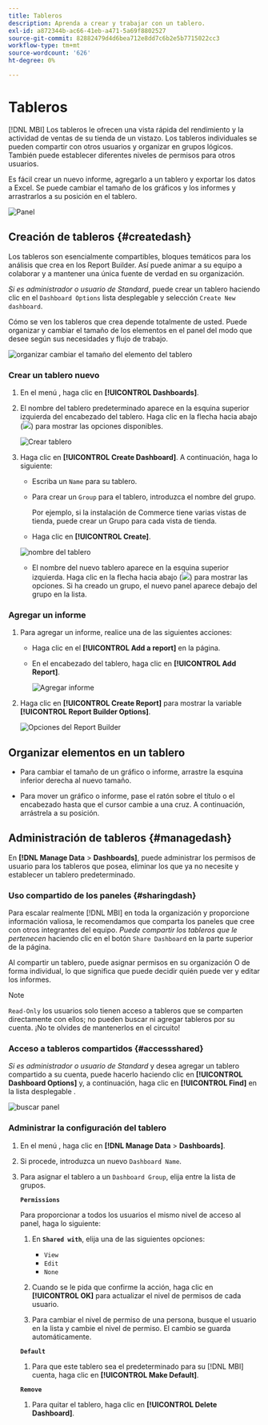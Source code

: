 ```yaml
---
title: Tableros
description: Aprenda a crear y trabajar con un tablero.
exl-id: a872344b-ac66-41eb-a471-5a69f8802527
source-git-commit: 82882479d4d6bea712e8dd7c6b2e5b7715022cc3
workflow-type: tm+mt
source-wordcount: '626'
ht-degree: 0%

---
```


# Tableros

[!DNL MBI] Los tableros le ofrecen una vista rápida del rendimiento y la actividad de ventas de su tienda de un vistazo. Los tableros individuales se pueden compartir con otros usuarios y organizar en grupos lógicos. También puede establecer diferentes niveles de permisos para otros usuarios.

Es fácil crear un nuevo informe, agregarlo a un tablero y exportar los datos a Excel. Se puede cambiar el tamaño de los gráficos y los informes y arrastrarlos a su posición en el tablero.

![Panel](../../assets/magento-bi-report-builder-revenue-by-products-formula-report-holiday-sales-dashboard.png)

## Creación de tableros {#createdash}

Los tableros son esencialmente compartibles, bloques temáticos para los análisis que crea en los Report Builder. Así puede animar a su equipo a colaborar y a mantener una única fuente de verdad en su organización.

*Si es administrador o usuario de Standard*, puede crear un tablero haciendo clic en el `Dashboard Options` lista desplegable y selección `Create New dashboard`.

Cómo se ven los tableros que crea depende totalmente de usted. Puede organizar y cambiar el tamaño de los elementos en el panel del modo que desee según sus necesidades y flujo de trabajo.

![organizar cambiar el tamaño del elemento del tablero](../../assets/arrange_resize_dashboard_element.gif)

### Crear un tablero nuevo

1. En el menú , haga clic en **[!UICONTROL Dashboards]**.

1. El nombre del tablero predeterminado aparece en la esquina superior izquierda del encabezado del tablero. Haga clic en la flecha hacia abajo (![](../../assets/magento-bi-btn-down.png)) para mostrar las opciones disponibles.

   ![Crear tablero](../../assets/magento-bi-dashboard-create.png)

1. Haga clic en **[!UICONTROL Create Dashboard]**. A continuación, haga lo siguiente:

   * Escriba un `Name` para su tablero.

   * Para crear un `Group` para el tablero, introduzca el nombre del grupo.

      Por ejemplo, si la instalación de Commerce tiene varias vistas de tienda, puede crear un Grupo para cada vista de tienda.

   * Haga clic en **[!UICONTROL Create]**.

   ![nombre del tablero](../../assets/magento-bi-dashboard-create-name.png)

   * El nombre del nuevo tablero aparece en la esquina superior izquierda. Haga clic en la flecha hacia abajo (![](../../assets/magento-bi-btn-down.png)) para mostrar las opciones. Si ha creado un grupo, el nuevo panel aparece debajo del grupo en la lista.


### Agregar un informe

1. Para agregar un informe, realice una de las siguientes acciones:

   * Haga clic en el **[!UICONTROL Add a report]** en la página.

   * En el encabezado del tablero, haga clic en **[!UICONTROL Add Report]**.

      ![Agregar informe](../../assets/magento-bi-dashboard-create-add-report.png)

1. Haga clic en **[!UICONTROL Create Report]** para mostrar la variable **[!UICONTROL Report Builder Options]**.

   ![Opciones del Report Builder](../../assets/magento-bi-report-builder.png)

## Organizar elementos en un tablero

* Para cambiar el tamaño de un gráfico o informe, arrastre la esquina inferior derecha al nuevo tamaño.

* Para mover un gráfico o informe, pase el ratón sobre el título o el encabezado hasta que el cursor cambie a una cruz. A continuación, arrástrela a su posición.

## Administración de tableros {#managedash}

En **[!DNL Manage Data** > **Dashboards]**, puede administrar los permisos de usuario para los tableros que posea, eliminar los que ya no necesite y establecer un tablero predeterminado.

### Uso compartido de los paneles {#sharingdash}

Para escalar realmente [!DNL MBI] en toda la organización y proporcione información valiosa, le recomendamos que comparta los paneles que cree con otros integrantes del equipo. *Puede compartir los tableros que le pertenecen* haciendo clic en el botón `Share Dashboard` en la parte superior de la página.

Al compartir un tablero, puede asignar permisos en su organización O de forma individual, lo que significa que puede decidir quién puede ver y editar los informes.

>[!NOTE]
>
>`Read-Only` los usuarios solo tienen acceso a tableros que se comparten directamente con ellos; no pueden buscar ni agregar tableros por su cuenta. ¡No te olvides de mantenerlos en el circuito!

### Acceso a tableros compartidos {#accessshared}

*Si es administrador o usuario de Standard* y desea agregar un tablero compartido a su cuenta, puede hacerlo haciendo clic en **[!UICONTROL Dashboard Options]** y, a continuación, haga clic en **[!UICONTROL Find]** en la lista desplegable .

![buscar panel](../../assets/find_dashboard.png)<!--{: width="1000" height="535"}-->

### Administrar la configuración del tablero

1. En el menú , haga clic en **[!DNL Manage Data** > **Dashboards]**.

1. Si procede, introduzca un nuevo `Dashboard Name`.

1. Para asignar el tablero a un `Dashboard Group`, elija entre la lista de grupos.

   **`Permissions`**

   Para proporcionar a todos los usuarios el mismo nivel de acceso al panel, haga lo siguiente:

   1. En **`Shared with`**, elija una de las siguientes opciones:

      * `View`
      * `Edit`
      * `None`
   1. Cuando se le pida que confirme la acción, haga clic en **[!UICONTROL OK]** para actualizar el nivel de permisos de cada usuario.

   1. Para cambiar el nivel de permiso de una persona, busque el usuario en la lista y cambie el nivel de permiso. El cambio se guarda automáticamente.

   **`Default`**

   1. Para que este tablero sea el predeterminado para su [!DNL MBI] cuenta, haga clic en **[!UICONTROL Make Default]**.

   **`Remove`**

   1. Para quitar el tablero, haga clic en **[!UICONTROL Delete Dashboard]**.
